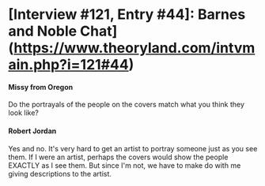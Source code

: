 # [Interview #121, Entry #44]: Barnes and Noble Chat](https://www.theoryland.com/intvmain.php?i=121#44)

#### Missy from Oregon

Do the portrayals of the people on the covers match what you think they look like?

#### Robert Jordan

Yes and no. It's very hard to get an artist to portray someone just as you see them. If I were an artist, perhaps the covers would show the people EXACTLY as I see them. But since I'm not, we have to make do with me giving descriptions to the artist.

